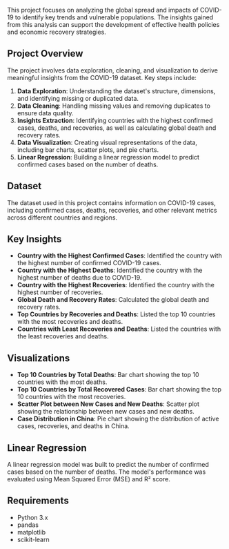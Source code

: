 This project focuses on analyzing the global spread and impacts of COVID-19 to identify key trends and vulnerable populations. The insights gained from this analysis can support the development of effective health policies and economic recovery strategies.

## Project Overview

The project involves data exploration, cleaning, and visualization to derive meaningful insights from the COVID-19 dataset. Key steps include:

1. **Data Exploration**: Understanding the dataset's structure, dimensions, and identifying missing or duplicated data.
2. **Data Cleaning**: Handling missing values and removing duplicates to ensure data quality.
3. **Insights Extraction**: Identifying countries with the highest confirmed cases, deaths, and recoveries, as well as calculating global death and recovery rates.
4. **Data Visualization**: Creating visual representations of the data, including bar charts, scatter plots, and pie charts.
5. **Linear Regression**: Building a linear regression model to predict confirmed cases based on the number of deaths.

## Dataset

The dataset used in this project contains information on COVID-19 cases, including confirmed cases, deaths, recoveries, and other relevant metrics across different countries and regions.

## Key Insights

- **Country with the Highest Confirmed Cases**: Identified the country with the highest number of confirmed COVID-19 cases.
- **Country with the Highest Deaths**: Identified the country with the highest number of deaths due to COVID-19.
- **Country with the Highest Recoveries**: Identified the country with the highest number of recoveries.
- **Global Death and Recovery Rates**: Calculated the global death and recovery rates.
- **Top Countries by Recoveries and Deaths**: Listed the top 10 countries with the most recoveries and deaths.
- **Countries with Least Recoveries and Deaths**: Listed the countries with the least recoveries and deaths.

## Visualizations

- **Top 10 Countries by Total Deaths**: Bar chart showing the top 10 countries with the most deaths.
- **Top 10 Countries by Total Recovered Cases**: Bar chart showing the top 10 countries with the most recoveries.
- **Scatter Plot between New Cases and New Deaths**: Scatter plot showing the relationship between new cases and new deaths.
- **Case Distribution in China**: Pie chart showing the distribution of active cases, recoveries, and deaths in China.

## Linear Regression

A linear regression model was built to predict the number of confirmed cases based on the number of deaths. The model's performance was evaluated using Mean Squared Error (MSE) and R² score.

## Requirements

- Python 3.x
- pandas
- matplotlib
- scikit-learn
